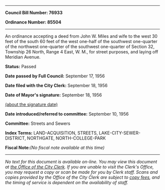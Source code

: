 

********

**Council Bill Number: 76933**
   
**Ordinance Number: 85504**
********

 An ordinance accepting a deed from John W. Miles and wife to the west 30 feet of the south 60 feet of the west one-half of the southwest one-quarter of the northwest one-quarter of the southwest one-quarter of Section 32, Township 26 North, Range 4 East, W. M., for street purposes, and laying off Meridian Avenue.

**Status:** Passed
   
**Date passed by Full Council:** September 17, 1956
   
**Date filed with the City Clerk:** September 18, 1956
   
**Date of Mayor's signature:** September 18, 1956
   
[(about the signature date)](/~public/approvaldate.htm)
   
   
   
**Date introduced/referred to committee:** September 10, 1956
   
**Committee:** Streets and Sewers
   
   
**Index Terms:** LAND-ACQUISITION, STREETS, LAKE-CITY-SEWER-DISTRICT, NORTHGATE, NORTH-COLLEGE-PARK

**Fiscal Note:**_(No fiscal note available at this time)_
********

_No text for this document is available on-line. You may view this document at [the Office of the City Clerk](http://www.seattle.gov/leg/clerk/contactUs.htm). If you are unable to visit the Clerk's Office, you may request a copy or scan be made for you by Clerk staff. Scans and copies provided by the Office of the City Clerk are subject to [copy fees](http://clerk.seattle.gov/~public/clerkfees.htm), and the timing of service is dependent on the availability of staff._

